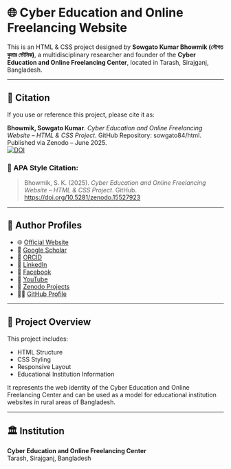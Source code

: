 # 🌐 Cyber Education and Online Freelancing Website

This is an HTML & CSS project designed by **Sowgato Kumar Bhowmik (সৌগত কুমার ভৌমিক)**, a multidisciplinary researcher and founder of the **Cyber Education and Online Freelancing Center**, located in Tarash, Sirajganj, Bangladesh.

---

## 📄 Citation

If you use or reference this project, please cite it as:

**Bhowmik, Sowgato Kumar**. *Cyber Education and Online Freelancing Website – HTML & CSS Project*. GitHub Repository: sowgato84/html.  
Published via Zenodo – June 2025.  
[![DOI](https://zenodo.org/badge/DOI/10.5281/zenodo.15527923.svg)](https://doi.org/10.5281/zenodo.15527923)

### 📘 APA Style Citation:
> Bhowmik, S. K. (2025). *Cyber Education and Online Freelancing Website – HTML & CSS Project*. GitHub. https://doi.org/10.5281/zenodo.15527923

---

## 🔗 Author Profiles

- 🌐 [Official Website](https://sowgato.blogspot.com)  
- 🧠 [Google Scholar](https://scholar.google.com/citations?user=Iy02rmkAAAAJ&hl=en)  
- 🪪 [ORCID](https://orcid.org/0009-0005-2071-5614)  
- 🔗 [LinkedIn](https://www.linkedin.com/in/sowgato-kumar-bhowmik-0219a22b0)  
- 📘 [Facebook](https://www.facebook.com/sowgato.kumar.bhowmik)  
- 🎥 [YouTube](https://youtube.com/@sowgatokumarbhowmik9756?si=0jJTpWdolFA3lXwp)  
- 📂 [Zenodo Projects](https://zenodo.org/me/uploads?q=&f=shared_with_me%3Afalse&l=list&p=1&s=10&sort=newest)  
- 🧑‍💻 [GitHub Profile](https://github.com/sowgato84)

---

## 📁 Project Overview

This project includes:

- HTML Structure
- CSS Styling
- Responsive Layout
- Educational Institution Information

It represents the web identity of the Cyber Education and Online Freelancing Center and can be used as a model for educational institution websites in rural areas of Bangladesh.

---

## 🏛️ Institution

**Cyber Education and Online Freelancing Center**  
Tarash, Sirajganj, Bangladesh

